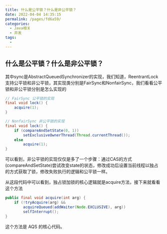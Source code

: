 ```yaml
---
title: 什么是公平锁？什么是非公平锁？
date: 2022-04-04 14:35:15
permalink: /pages/fd6a59/
categories:
  - Java相关
  - 并发
tags:
  - 
---
```

## 什么是公平锁？什么是非公平锁？

其中sync是AbstractQueuedSynchronizer的实现，我们知道，ReentrantLock支持公平锁和非公平锁，其实现类分别是FairSync和NonfairSync，我们看看公平锁和非公平锁分别是怎么实现的
```java
// FairSync 公平锁的实现
final void lock() {
    acquire(1);
}

// NonfairSync 非公平锁的实现
final void lock() {
    if (compareAndSetState(0, 1))
        setExclusiveOwnerThread(Thread.currentThread());
    else
        acquire(1);
}
```
可以看到，非公平锁的实现仅仅是多了一个步骤：通过CAS的方式(compareAndSetState)尝试改变state的状态，修改成功后设置当前线程以独占的方式获取了锁，修改失败执行的逻辑和公平锁一样。

从这段代码中可以看到，独占锁加锁的核心逻辑就是acquire方法，接下来就看看这个方法
```java
public final void acquire(int arg) {
    if (!tryAcquire(arg) &&
        acquireQueued(addWaiter(Node.EXCLUSIVE), arg))
        selfInterrupt();
}
```
这个方法是 AQS 的核心代码。